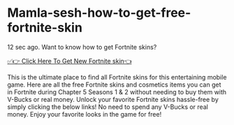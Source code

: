 # Mamla-sesh-how-to-get-free-fortnite-skin

12 sec ago. Want to know how to get Fortnite skins?

[✅👉 Click Here To Get New Fortnite skin👈
](https://celestini.org/skkkkkkkkkkkkkkNEWn.html)

This is the ultimate place to find all Fortnite skins for this entertaining mobile game. Here are all the free Fortnite skins and cosmetics items you can get in Fortnite during Chapter 5 Seasons 1 & 2 without needing to buy them with V-Bucks or real money. Unlock your favorite Fortnite skins hassle-free by simply clicking the below links! No need to spend any V-Bucks or real money. Enjoy your favorite looks in the game for free!
